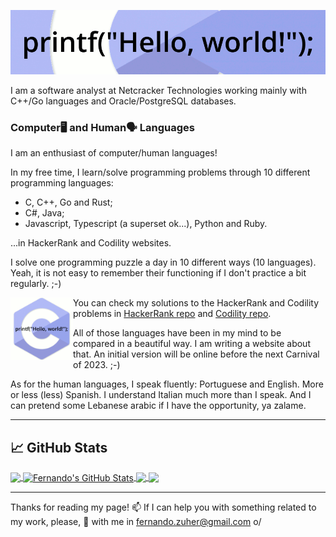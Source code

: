 <!--
**fernandozuher/fernandozuher** is a ✨ _special_ ✨ repository because its `README.md` (this file) appears on your GitHub profile.

Here are some ideas to get you started:

- 🔭 I’m currently working on ...
- 🌱 I’m currently learning ...
- 👯 I’m looking to collaborate on ...
- 🤔 I’m looking for help with ...
- 💬 Ask me about ...
- 📫 How to reach me: ...
- 😄 Pronouns: ...
- ⚡ Fun fact: ...
-->

<p align="center"><img src="https://github.com/fernandozuher/fernandozuher/blob/master/images/hello_programming.gif"></p>

I am a software analyst at Netcracker Technologies working mainly with C++/Go languages and Oracle/PostgreSQL databases.

### Computer🖥 and Human🗣 Languages
I am an enthusiast of computer/human languages!

In my free time, I learn/solve programming problems through 10 different programming languages:
  - C, C++, Go and Rust;
  - C#, Java;
  - Javascript, Typescript (a superset ok...), Python and Ruby.

...in HackerRank and Codility websites.

I solve one programming puzzle a day in 10 different ways (10 languages).
Yeah, it is not easy to remember their functioning if I don't practice a bit regularly. ;-)

[<img align="left" width="100px" src="https://github.com/fernandozuher/fernandozuher/blob/master/images/programming.gif">](https://github.com/fernandozuher/Codility)
You can check my solutions to the HackerRank and Codility problems in [HackerRank repo](https://github.com/fernandozuher/Codility) and [Codility repo](https://github.com/fernandozuher/Codility).

All of those languages have been in my mind to be compared in a beautiful way.
I am writing a website about that.
An initial version will be online before the next Carnival of 2023. ;-)

As for the human languages, I speak fluently: Portuguese and English. More or less (less) Spanish. I understand Italian much more than I speak. And I can pretend some Lebanese arabic if I have the opportunity, ya zalame.

---

## &#x1f4c8; GitHub Stats

<a href="https://github.com/fernandozuher/fernandozuher">
  <img align="center" src="https://github-readme-stats.vercel.app/api/top-langs/?username=fernandozuher&hide=cmake&title_color=ffffff&text_color=c9cacc&icon_color=2bbc8a&bg_color=1d1f21" />
</a>
<a href="https://github.com/fernandozuher/fernandozuher">
  <img align="center" src="https://github-readme-stats.vercel.app/api?username=fernandozuher&show_icons=true&line_height=33&count_private=true&title_color=ffffff&text_color=c9cacc&icon_color=2bbc8a&bg_color=1d1f21" alt="Fernando's GitHub Stats" />
</a>

<a href="https://github.com/fernandozuher/naoqi_webots">
  <img align="center" src="https://github-readme-stats.vercel.app/api/pin/?username=fernandozuher&repo=naoqi%5Fwebots&title_color=ffffff&text_color=c9cacc&icon_color=2bbc8a&bg_color=1d1f21" />
</a>
<a href="https://github.com/fernandozuher/Codility">
  <img align="center" src="https://github-readme-stats.vercel.app/api/pin/?username=fernandozuher&repo=codility&title_color=ffffff&text_color=c9cacc&icon_color=2bbc8a&bg_color=1d1f21" />
</a>   

---
Thanks for reading my page! 📫 If I can help you with something related to my work, please, 💬 with me in fernando.zuher@gmail.com o/
